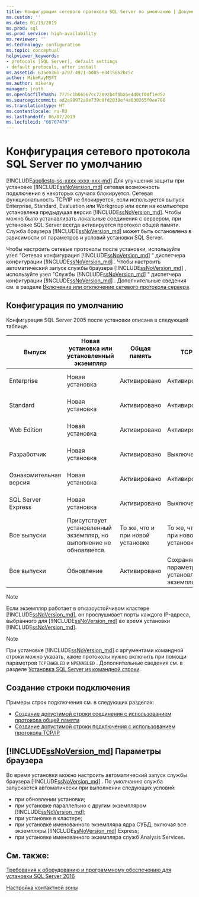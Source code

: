 ```yaml
---
title: Конфигурация сетевого протокола SQL Server по умолчанию | Документы Майкрософт
ms.custom: ''
ms.date: 01/19/2019
ms.prod: sql
ms.prod_service: high-availability
ms.reviewer: ''
ms.technology: configuration
ms.topic: conceptual
helpviewer_keywords:
- protocols [SQL Server], default settings
- default protocols, after install
ms.assetid: 635ea361-a797-4971-bd05-e3415862bc5c
author: MikeRayMSFT
ms.author: mikeray
manager: jroth
ms.openlocfilehash: 7775c1b66567cc72892b4f8ba5e4d0cf00f1ed52
ms.sourcegitcommit: ad2e98972a0e739c0fd2038ef4a030265f0ee788
ms.translationtype: HT
ms.contentlocale: ru-RU
ms.lasthandoff: 06/07/2019
ms.locfileid: "66767479"
---
```

# <a name="default-sql-server-network-protocol-configuration"></a>Конфигурация сетевого протокола SQL Server по умолчанию
[!INCLUDE[appliesto-ss-xxxx-xxxx-xxx-md](../../includes/appliesto-ss-xxxx-xxxx-xxx-md.md)]
Для улучшения защиты при установке [!INCLUDE[ssNoVersion_md](../../includes/ssnoversion-md.md)] сетевая возможность подключения в некоторых случаях блокируется. Сетевая функциональность TCP/IP не блокируется, если используется выпуск Enterprise, Standard, Evaluation или Workgroup или если на компьютере установлена предыдущая версия [!INCLUDE[ssNoVersion_md](../../includes/ssnoversion-md.md)]. Чтобы можно было устанавливать локальные соединения с сервером, при установке SQL Server всегда активируется протокол общей памяти. Служба браузера [!INCLUDE[ssNoVersion_md](../../includes/ssnoversion-md.md)] может быть остановлена в зависимости от параметров и условий установки SQL Server.

Чтобы настроить сетевые протоколы после установки, используйте узел "Сетевая конфигурация [!INCLUDE[ssNoVersion_md](../../includes/ssnoversion-md.md)] " диспетчера конфигурации [!INCLUDE[ssNoVersion_md](../../includes/ssnoversion-md.md)] . Чтобы настроить автоматический запуск службы браузера [!INCLUDE[ssNoVersion_md](../../includes/ssnoversion-md.md)] , используйте узел "Службы [!INCLUDE[ssNoVersion_md](../../includes/ssnoversion-md.md)] " диспетчера конфигурации [!INCLUDE[ssNoVersion_md](../../includes/ssnoversion-md.md)] . Дополнительные сведения см. в разделе [Включение или отключение сетевого протокола сервера](../../database-engine/configure-windows/enable-or-disable-a-server-network-protocol.md).


## <a name="default-configuration"></a>Конфигурация по умолчанию

Конфигурация SQL Server 2005 после установки описана в следующей таблице.

|Выпуск | Новая установка или установленный экземпляр | Общая память | TCP/IP | Именованные каналы|
| -------- | -- | -- | -- | --  |  
|Enterprise | Новая установка | Активировано | Активировано | Отключено для сетевых подключений.|
|Standard | Новая установка | Активировано | Активировано | Отключено для сетевых подключений.|
|Web Edition | Новая установка | Активировано | Активировано | Отключено для сетевых подключений.|
|Разработчик | Новая установка | Активировано | Выключено | Отключено для сетевых подключений.|
|Ознакомительная версия | Новая установка | Активировано | Активировано | Отключено для сетевых подключений.|
|SQL Server Express | Новая установка | Активировано | Выключено | Отключено для сетевых подключений.|
|Все выпуски | Присутствует установленный экземпляр, но выполнение не обновляется. | То же, что и при новой установке | То же, что и при новой установке | То же, что и при новой установке|
|Все выпуски | Обновление | Активировано | Сохраняются параметры установленного экземпляра. | Сохраняются параметры установленного экземпляра.|


>[!NOTE]
> Если экземпляр работает в отказоустойчивом кластере [!INCLUDE[ssNoVersion_md](../../includes/ssnoversion-md.md)], он прослушивает порты каждого IP-адреса, выбранного для [!INCLUDE[ssNoVersion_md](../../includes/ssnoversion-md.md)] во время установки [!INCLUDE[ssNoVersion_md](../../includes/ssnoversion-md.md)].
 
>[!NOTE]
> При установке [!INCLUDE[ssNoVersion_md](../../includes/ssnoversion-md.md)] с аргументами командной строки можно указать, какие протоколы нужно включить при помощи параметров `TCPENABLED` и `NPENABLED` . Дополнительные сведения см. в разделе [Установка SQL Server из командной строки](../../database-engine/install-windows/install-sql-server-2016-from-the-command-prompt.md).

## <a name="creating-a-connection-string"></a>Создание строки подключения

Примеры строк подключения см. в следующих разделах:
* [Создание допустимой строки соединения с использованием протокола общей памяти](../../tools/configuration-manager/creating-a-valid-connection-string-using-shared-memory-protocol.md)
* [Создание допустимой строки подключения с использованием протокола TCP/IP](../../tools/configuration-manager/creating-a-valid-connection-string-using-tcp-ip.md)



## <a name="includessnoversionmdincludesssnoversion-mdmd-browser-settings"></a>[!INCLUDE[ssNoVersion_md](../../includes/ssnoversion-md.md)] Параметры браузера

Во время установки можно настроить автоматический запуск службы браузера [!INCLUDE[ssNoVersion_md](../../includes/ssnoversion-md.md)] . По умолчанию служба запускается автоматически при выполнении следующих условий:

* при обновлении установки;
* при установке параллельно с другим экземпляром [!INCLUDE[ssNoVersion_md](../../includes/ssnoversion-md.md)];
* при установке в кластере;
* при установке именованного экземпляра ядра СУБД, включая все экземпляры [!INCLUDE[ssNoVersion_md](../../includes/ssnoversion-md.md)] Express;
* при установке именованного экземпляра служб Analysis Services.

## <a name="see-also"></a>См. также:

[Требования к оборудованию и программному обеспечению для установки SQL Server 2016](../../sql-server/install/hardware-and-software-requirements-for-installing-sql-server.md)

[Настройка контактной зоны](../../relational-databases/security/surface-area-configuration.md)  



